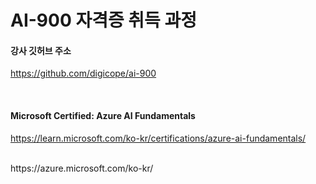 # AI-900 자격증 취득 과정

#### 강사 깃허브 주소
https://github.com/digicope/ai-900

<br>


#### Microsoft Certified: Azure AI Fundamentals
https://learn.microsoft.com/ko-kr/certifications/azure-ai-fundamentals/

<br>
https://azure.microsoft.com/ko-kr/


